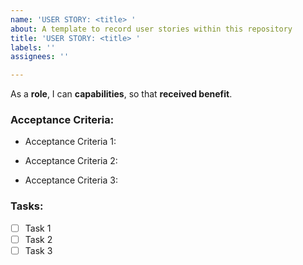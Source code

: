 ```yaml
---
name: 'USER STORY: <title> '
about: A template to record user stories within this repository
title: 'USER STORY: <title> '
labels: ''
assignees: ''

---
```


As a **role**, I can **capabilities**, so that **received benefit**.

### Acceptance Criteria:

- Acceptance Criteria 1:
  
- Acceptance Criteria 2:
  
- Acceptance Criteria 3:

### Tasks:

- [ ] Task 1
- [ ] Task 2
- [ ] Task 3
